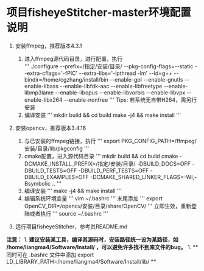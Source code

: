 # 项目fisheyeStitcher-master环境配置说明

1. 安装ffmpeg，推荐版本4.3.1
    1. 进入ffmpeg源代码目录，进行配置，执行<br>
    \'''
    ./configure --prefix=/指定/安装/目录/ --pkg-config-flags=--static --extra-cflags='-fPIC' --extra-libs='-lpthread -lm' --ld=g++ --bindir=/home/cgzhang/install/bin --enable-gpl --enable-gnutls --enable-libass --enable-libfdk-aac --enable-libfreetype --enable-libmp3lame --enable-libopus --enable-libvorbis --enable-libvpx --enable-libx264 --enable-nonfree
    \'''
    Tips: 若系统无自带H264，需另行安装
    2. 编译安装
    \'''
    mkdir build && cd build
    make -j4 && make install
    \'''

2. 安装opencv，推荐版本3.4.16
    1. 与已安装的ffmpeg链接，执行
    \'''
    export PKG_CONFIG_PATH=/ffmpeg/安装/目录/lib/pkgconfig
    \'''
    2. cmake配置，进入源代码目录
    \'''
    mkdir build && cd build
    cmake -DCMAKE_INSTALL_PREFIX=/指定/安装/目录/ -DBUILD_DOCS=OFF -DBUILD_TESTS=OFF -DBUILD_PERF_TESTS=OFF -DBUILD_EXAMPLES=OFF -DCMAKE_SHARED_LINKER_FLAGS=-Wl,-Bsymbolic .. 
    \'''
    3. 编译安装
    \'''
    make -j4 && make install
    \'''
    4. 编辑系统环境变量
    \'''
    vim ~/.bashrc
    \'''
    末尾添加
    \'''
    export OpenCV_DIR=/opencv/安装/目录/share/OpenCV/
    \'''
    立即生效，重新登陆或者执行
    \'''
    source ~/.bashrc
    \'''

3. 运行项目fisheyeStitcher，参考其README.md

**注意：**
    1. **建议安装某工具，编译其源码时，安装路径统一设为某路径，如 /home/liangma4/Software/Install/ ，可以避免许多找不到库文件的bug。**
    1. **同时可在 .bashrc 文件中添加 export LD_LIBRARY_PATH=/home/liangma4/Software/Install/lib/ **

